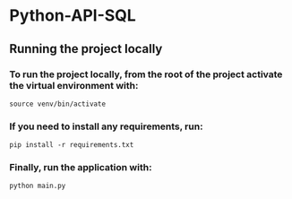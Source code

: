 # Python-API-SQL

## Running the project locally

### To run the project locally, from the root of the project activate the virtual environment with:

```
source venv/bin/activate 
```

### If you need to install any requirements, run:

```
pip install -r requirements.txt
```

### Finally, run the application with:

```
python main.py
```